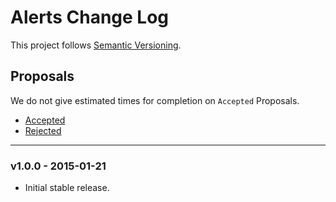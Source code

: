 # Alerts Change Log

This project follows [Semantic Versioning](CONTRIBUTING.md).

## Proposals

We do not give estimated times for completion on `Accepted` Proposals.

- [Accepted](https://github.com/cartalyst/alerts/labels/Accepted)
- [Rejected](https://github.com/cartalyst/alerts/labels/Rejected)

---

### v1.0.0 - 2015-01-21

- Initial stable release.

